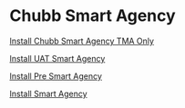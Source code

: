 # Chubb Smart Agency 


[Install Chubb Smart Agency TMA Only](itms-services:////?action=download-manifest&amp;url=https://github.com/hungnguyenvinh/Chubb/blob/master/ExportOptions.plist)


[Install UAT Smart Agency](itms-services:////?action=download-manifest&amp;url=https://github.com/hungnguyenvinh/Chubb/-/raw/master/ExportOptions_option1.plist)

[Install Pre Smart Agency](itms-services:////?action=download-manifest&amp;url=https://github.com/hungnguyenvinh/Chubb/-/raw/master/ExportOptions_option2.plist)

[Install Smart Agency](itms-services:////?action=download-manifest&amp;url=https://github.com/hungnguyenvinh/Chubb/-/raw/master/ExportOptions_option3.plist)

